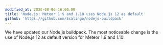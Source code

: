 ```yaml
---
modified_at: 2020-08-06 16:00:00
title: 'Node.js: Meteor 1.9 and 1.10 uses Node.js 12 as default'
github: 'https://github.com/Scalingo/nodejs-buildpack'
---
```


We have updated our Node.js buildpack. The most noticeable change is the use of
Node.js 12 as default version for Meteor 1.9 and 1.10.
